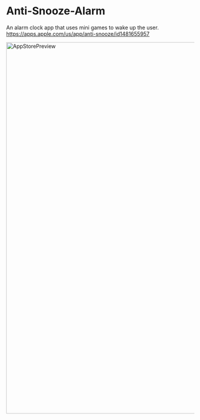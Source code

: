 # Anti-Snooze-Alarm
An alarm clock app that uses mini games to wake up the user. https://apps.apple.com/us/app/anti-snooze/id1481655957

<img width="996" alt="AppStorePreview" src="https://user-images.githubusercontent.com/53626221/68343306-54c2ab00-00a1-11ea-9c66-8809c0e1fdd7.png">
